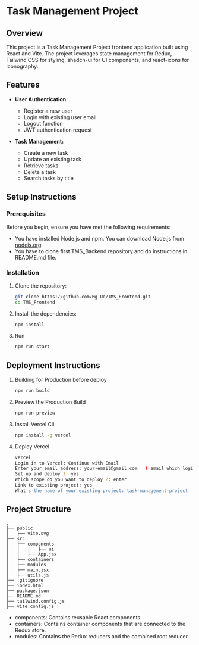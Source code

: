 # Task Management Project

## Overview

This project is a Task Management Project frontend application built using React and Vite. The project leverages state management for Redux, Tailwind CSS for styling, shadcn-ui for UI components, and react-icons for iconography.

## Features

- **User Authentication:**
  - Register a new user
  - Login with existing user email
  - Logout function
  - JWT authentication request

- **Task Management:**
  - Create a new task
  - Update an existing task
  - Retrieve tasks 
  - Delete a task
  - Search tasks by title

## Setup Instructions

### Prerequisites

Before you begin, ensure you have met the following requirements:

- You have installed Node.js and npm. You can download Node.js from [nodejs.org](https://nodejs.org/).
- You have to clone first TMS_Backend repository and do instructions in README.md file.

### Installation

1. Clone the repository:

   ```sh
   git clone https://github.com/Mg-Oo/TMS_Frontend.git
   cd TMS_Frontend

2. Install the dependencies:

    ```sh
    npm install

3. Run

    ```sh
    npm run start

## Deployment Instructions

1. Building for Production before deploy

    ```sh
    npm run build

2. Preview the Production Build

    ```sh
    npm run preview

3. Install Vercel Cli
      
     ```sh
     npm install -g vercel

4. Deploy Vercel
      
      ```sh
      vercel
      Login in to Vercel: Continue with Email
      Enter your email address: your-email@gmail.com   ( email which login to Vercel)
      Set up and deploy ?: yes
      Which scope do you want to deploy ?: enter
      Link to existing project: yes
      What's the name of your existing project: task-management-project
      

## Project Structure

```plaintext
.
├── public
│   ├── vite.svg
├── src
│   ├── components
│   │   │   ├── ui
│   │   ├── App.jsx
│   ├── containers
│   ├── modules
│   ├── main.jsx
│   ├── utils.js
├── .gitignore
├── index.html
├── package.json
├── README.md
├── tailwind.config.js
├── vite.config.js
```

  -    components: Contains reusable React components.
  -    containers: Contains container components that are connected to the Redux store.
  -    modules: Contains the Redux reducers and the combined root reducer.
